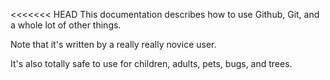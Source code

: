 <<<<<<< HEAD
This documentation describes how to use Github, Git, and a whole lot of other things.

Note that it's written by a really really novice user.

It's also totally safe to use for children, adults, pets, bugs, and trees.

